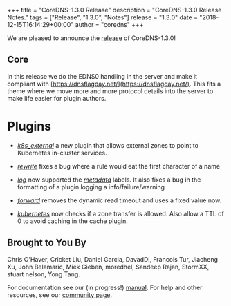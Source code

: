 +++
title = "CoreDNS-1.3.0 Release"
description = "CoreDNS-1.3.0 Release Notes."
tags = ["Release", "1.3.0", "Notes"]
release = "1.3.0"
date = "2018-12-15T16:14:29+00:00"
author = "coredns"
+++

We are pleased to announce the [release](https://github.com/bhaswanth88/coredns/releases/tag/v1.3.0) of
CoreDNS-1.3.0!

## Core

In this release we do the EDNS0 handling in the server and make it compliant with
[https://dnsflagday.net/](https://dnsflagday.net/). This fits a theme where we move more and more
protocol details into the server to make life easier for plugin authors.

# Plugins

*  [*k8s_external*](/plugins/k8s_external) a new plugin that allows external zones to point to
   Kubernetes in-cluster services.

*  [*rewrite*](/plugins/rewrite) fixes a bug where a rule would eat the first character of a name

*  [*log*](/plugins/log) now supported the [*metadata*](/plugins/metadata) labels. It also fixes a
   bug in the formatting of a plugin logging a info/failure/warning

*  [*forward*](/plugins/forward) removes the dynamic read timeout and uses a fixed value now.

*  [*kubernetes*](/plugins/kubernetes) now checks if a zone transfer is allowed. Also allow a TTL of
   0 to avoid caching in the cache plugin.

## Brought to You By

Chris O'Haver,
Cricket Liu,
Daniel Garcia,
DavadDi,
Francois Tur,
Jiacheng Xu,
John Belamaric,
Miek Gieben,
moredhel,
Sandeep Rajan,
StormXX,
stuart nelson,
Yong Tang.

For documentation see our (in progress!) [manual](/manual). For help and other resources, see our
[community page](https://coredns.io/community/).

